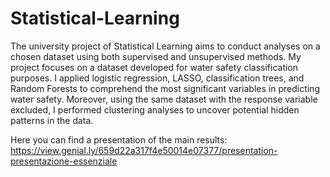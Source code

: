 # Statistical-Learning
The university project of Statistical Learning aims to conduct analyses on a chosen dataset using both supervised and unsupervised methods. My project focuses on a dataset developed for water safety classification purposes. I applied logistic regression, LASSO, classification trees, and Random Forests to comprehend the most significant variables in predicting water safety. Moreover, using the same dataset with the response variable excluded, I performed clustering analyses to uncover potential hidden patterns in the data.

Here you can find a presentation of the main results: https://view.genial.ly/659d22a317f4e50014e07377/presentation-presentazione-essenziale

